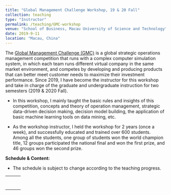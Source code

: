 ```yaml
---
title: "Global Management Challenge Workshop, 19 & 20 Fall"
collection: teaching
type: "Instructor"
permalink: /teaching/GMC-workshop
venue: "School of Business, Macau University of Science and Technology"
date: 2019-9-11
location: "Macau, China"
---
```


The [Global Management Challenge (GMC)](https://globalmanagementchallenge.pt/worldgmc/) is a global strategic operations management competition that runs with a complex computer simulation system, in which each team runs different virtual company in the same market environment, and competes by developing and producing products that can better meet customer needs to maximize their investment performance. Since 2019, I have become the instructor for this workshop and take in charge of the graduate and undergraduate instruction for two semesters (2019 & 2020 Fall).

+ In this workshop, I mainly taught the basic rules and insights of this competition, concepts and theory of operation management, strategic data-driven decision making, decision model building, the application of basic machine learning tools on data mining, etc.

+ As the workshop instructor, I held the workshop for 2 years (once a week), and successfully educated and trained over 600 students. Among all the students, one group of students won the world champion title, 12 groups participated the national final and won the first prize, and 46 groups won the second prize.  

**Schedule & Content:**

+ The schedule is subject to change according to the teaching progress.

|   |   |   |
|:-:|:-:|:-:|
|   |   |   |
|   |   |   |
|   |   |   |
|   |   |   |
|   |   |   |
|   |   |   |
|   |   |   |

